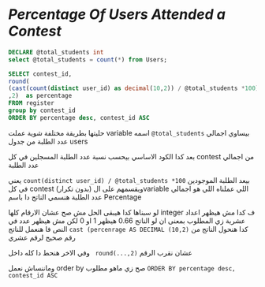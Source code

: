 # _Percentage Of Users Attended a Contest_


```sql
DECLARE @total_students int
select @total_students = count(*) from Users;

SELECT contest_id,
round(
(cast(count(distinct user_id) as decimal(10,2)) / @total_students *100)
,2)  as percentage
FROM register 
group by contest_id
ORDER BY percentage desc, contest_id ASC

```
حليتها بطريقة مختلفة شوية عملت variable اسمه ```@total_students``` بيساوي اجمالي عدد الطلبة من جدول users

بعد كدا الكود الاساسي بيحسب نسبة عدد الطلبة المسجلين في كل contest من اجمالي عدد الطلبة 

يعني ```count(distinct user_id) / @total_students *100``` بيعد الطلبة الموجودين في كل contest (بدون تكرار) ويقسمهم على الvariable اللي عملناه اللي هو اجمالي عدد الطلبة 
هنسمي الناتج دا باسم Percentage 


لو سبناها كدا هيبقى الحل مش صح عشان الارقام كلها integer ف كدا مش هيظهر اعداد عشرية زي المطلوب بمعنى ان لو الناتج 0.66 هيظهر 1 او 0 لكن مش هيظهر عدد في النص 
فا هنعمل للناتج ```cast (percenrage AS DECIMAL (10,2)``` كدا هنحول الناتج من رقم صحيح لرقم عشري 

وفي الاخر هنحط دا كله داخل ``` round(...,2)``` عشان نقرب الرقم 

وماننساش نعمل order by صح زي ماهو مطلوب ```ORDER BY percentage desc, contest_id ASC```
